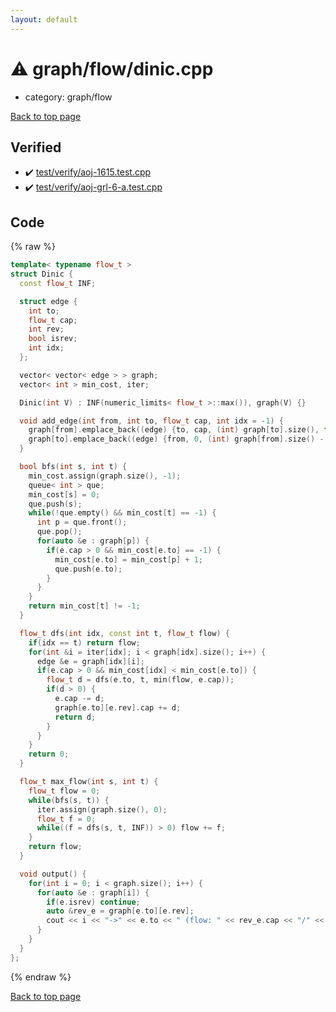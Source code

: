 ```yaml
---
layout: default
---
```


<!-- mathjax config similar to math.stackexchange -->
<script type="text/javascript" async
  src="https://cdnjs.cloudflare.com/ajax/libs/mathjax/2.7.5/MathJax.js?config=TeX-MML-AM_CHTML">
</script>
<script type="text/x-mathjax-config">
  MathJax.Hub.Config({
    TeX: { equationNumbers: { autoNumber: "AMS" }},
    tex2jax: {
      inlineMath: [ ['$','$'] ],
      processEscapes: true
    },
    "HTML-CSS": { matchFontHeight: false },
    displayAlign: "left",
    displayIndent: "2em"
  });
</script>

<script type="text/javascript" src="https://cdnjs.cloudflare.com/ajax/libs/jquery/3.4.1/jquery.min.js"></script>
<script src="https://cdn.jsdelivr.net/npm/jquery-balloon-js@1.1.2/jquery.balloon.min.js" integrity="sha256-ZEYs9VrgAeNuPvs15E39OsyOJaIkXEEt10fzxJ20+2I=" crossorigin="anonymous"></script>
<script type="text/javascript" src="../../../assets/js/copy-button.js"></script>
<link rel="stylesheet" href="../../../assets/css/copy-button.css" />


# :warning: graph/flow/dinic.cpp
* category: graph/flow


[Back to top page](../../../index.html)



## Verified
* :heavy_check_mark: [test/verify/aoj-1615.test.cpp](../../../verify/test/verify/aoj-1615.test.cpp.html)
* :heavy_check_mark: [test/verify/aoj-grl-6-a.test.cpp](../../../verify/test/verify/aoj-grl-6-a.test.cpp.html)


## Code
{% raw %}
```cpp
template< typename flow_t >
struct Dinic {
  const flow_t INF;

  struct edge {
    int to;
    flow_t cap;
    int rev;
    bool isrev;
    int idx;
  };

  vector< vector< edge > > graph;
  vector< int > min_cost, iter;

  Dinic(int V) : INF(numeric_limits< flow_t >::max()), graph(V) {}

  void add_edge(int from, int to, flow_t cap, int idx = -1) {
    graph[from].emplace_back((edge) {to, cap, (int) graph[to].size(), false, idx});
    graph[to].emplace_back((edge) {from, 0, (int) graph[from].size() - 1, true, idx});
  }

  bool bfs(int s, int t) {
    min_cost.assign(graph.size(), -1);
    queue< int > que;
    min_cost[s] = 0;
    que.push(s);
    while(!que.empty() && min_cost[t] == -1) {
      int p = que.front();
      que.pop();
      for(auto &e : graph[p]) {
        if(e.cap > 0 && min_cost[e.to] == -1) {
          min_cost[e.to] = min_cost[p] + 1;
          que.push(e.to);
        }
      }
    }
    return min_cost[t] != -1;
  }

  flow_t dfs(int idx, const int t, flow_t flow) {
    if(idx == t) return flow;
    for(int &i = iter[idx]; i < graph[idx].size(); i++) {
      edge &e = graph[idx][i];
      if(e.cap > 0 && min_cost[idx] < min_cost[e.to]) {
        flow_t d = dfs(e.to, t, min(flow, e.cap));
        if(d > 0) {
          e.cap -= d;
          graph[e.to][e.rev].cap += d;
          return d;
        }
      }
    }
    return 0;
  }

  flow_t max_flow(int s, int t) {
    flow_t flow = 0;
    while(bfs(s, t)) {
      iter.assign(graph.size(), 0);
      flow_t f = 0;
      while((f = dfs(s, t, INF)) > 0) flow += f;
    }
    return flow;
  }

  void output() {
    for(int i = 0; i < graph.size(); i++) {
      for(auto &e : graph[i]) {
        if(e.isrev) continue;
        auto &rev_e = graph[e.to][e.rev];
        cout << i << "->" << e.to << " (flow: " << rev_e.cap << "/" << e.cap + rev_e.cap << ")" << endl;
      }
    }
  }
};

```
{% endraw %}

[Back to top page](../../../index.html)


